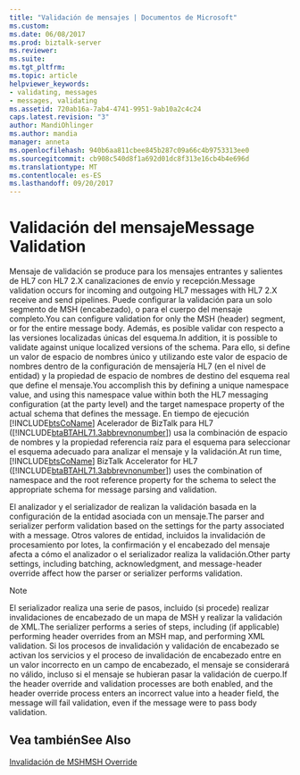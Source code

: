 ```yaml
---
title: "Validación de mensajes | Documentos de Microsoft"
ms.custom: 
ms.date: 06/08/2017
ms.prod: biztalk-server
ms.reviewer: 
ms.suite: 
ms.tgt_pltfrm: 
ms.topic: article
helpviewer_keywords:
- validating, messages
- messages, validating
ms.assetid: 720ab16a-7ab4-4741-9951-9ab10a2c4c24
caps.latest.revision: "3"
author: MandiOhlinger
ms.author: mandia
manager: anneta
ms.openlocfilehash: 940b6aa811cbee845b287c09a66c4b9753313ee0
ms.sourcegitcommit: cb908c540d8f1a692d01dc8f313e16cb4b4e696d
ms.translationtype: MT
ms.contentlocale: es-ES
ms.lasthandoff: 09/20/2017
---
```

# <a name="message-validation"></a><span data-ttu-id="9533a-102">Validación del mensaje</span><span class="sxs-lookup"><span data-stu-id="9533a-102">Message Validation</span></span>
<span data-ttu-id="9533a-103">Mensaje de validación se produce para los mensajes entrantes y salientes de HL7 con HL7 2.X canalizaciones de envío y recepción.</span><span class="sxs-lookup"><span data-stu-id="9533a-103">Message validation occurs for incoming and outgoing HL7 messages with HL7 2.X receive and send pipelines.</span></span> <span data-ttu-id="9533a-104">Puede configurar la validación para un solo segmento de MSH (encabezado), o para el cuerpo del mensaje completo.</span><span class="sxs-lookup"><span data-stu-id="9533a-104">You can configure validation for only the MSH (header) segment, or for the entire message body.</span></span> <span data-ttu-id="9533a-105">Además, es posible validar con respecto a las versiones localizadas únicas del esquema.</span><span class="sxs-lookup"><span data-stu-id="9533a-105">In addition, it is possible to validate against unique localized versions of the schema.</span></span> <span data-ttu-id="9533a-106">Para ello, si define un valor de espacio de nombres único y utilizando este valor de espacio de nombres dentro de la configuración de mensajería HL7 (en el nivel de entidad) y la propiedad de espacio de nombres de destino del esquema real que define el mensaje.</span><span class="sxs-lookup"><span data-stu-id="9533a-106">You accomplish this by defining a unique namespace value, and using this namespace value within both the HL7 messaging configuration (at the party level) and the target namespace property of the actual schema that defines the message.</span></span> <span data-ttu-id="9533a-107">En tiempo de ejecución [!INCLUDE[btsCoName](../../includes/btsconame-md.md)] Acelerador de BizTalk para HL7 ([!INCLUDE[btaBTAHL71.3abbrevnonumber](../../includes/btabtahl71-3abbrevnonumber-md.md)]) usa la combinación de espacio de nombres y la propiedad referencia raíz para el esquema para seleccionar el esquema adecuado para analizar el mensaje y la validación.</span><span class="sxs-lookup"><span data-stu-id="9533a-107">At run time, [!INCLUDE[btsCoName](../../includes/btsconame-md.md)] BizTalk Accelerator for HL7 ([!INCLUDE[btaBTAHL71.3abbrevnonumber](../../includes/btabtahl71-3abbrevnonumber-md.md)]) uses the combination of namespace and the root reference property for the schema to select the appropriate schema for message parsing and validation.</span></span>  
  
 <span data-ttu-id="9533a-108">El analizador y el serializador de realizan la validación basada en la configuración de la entidad asociada con un mensaje.</span><span class="sxs-lookup"><span data-stu-id="9533a-108">The parser and serializer perform validation based on the settings for the party associated with a message.</span></span> <span data-ttu-id="9533a-109">Otros valores de entidad, incluidos la invalidación de procesamiento por lotes, la confirmación y el encabezado del mensaje afecta a cómo el analizador o el serializador realiza la validación.</span><span class="sxs-lookup"><span data-stu-id="9533a-109">Other party settings, including batching, acknowledgment, and message-header override affect how the parser or serializer performs validation.</span></span>  
  
> [!NOTE]
>  <span data-ttu-id="9533a-110">El serializador realiza una serie de pasos, incluido (si procede) realizar invalidaciones de encabezado de un mapa de MSH y realizar la validación de XML.</span><span class="sxs-lookup"><span data-stu-id="9533a-110">The serializer performs a series of steps, including (if applicable) performing header overrides from an MSH map, and performing XML validation.</span></span> <span data-ttu-id="9533a-111">Si los procesos de invalidación y validación de encabezado se activan los servicios y el proceso de invalidación de encabezado entre en un valor incorrecto en un campo de encabezado, el mensaje se considerará no válido, incluso si el mensaje se hubieran pasar la validación de cuerpo.</span><span class="sxs-lookup"><span data-stu-id="9533a-111">If the header override and validation processes are both enabled, and the header override process enters an incorrect value into a header field, the message will fail validation, even if the message were to pass body validation.</span></span>  
  
## <a name="see-also"></a><span data-ttu-id="9533a-112">Vea también</span><span class="sxs-lookup"><span data-stu-id="9533a-112">See Also</span></span>  
 [<span data-ttu-id="9533a-113">Invalidación de MSH</span><span class="sxs-lookup"><span data-stu-id="9533a-113">MSH Override</span></span>](../../adapters-and-accelerators/accelerator-hl7/msh-override.md)
